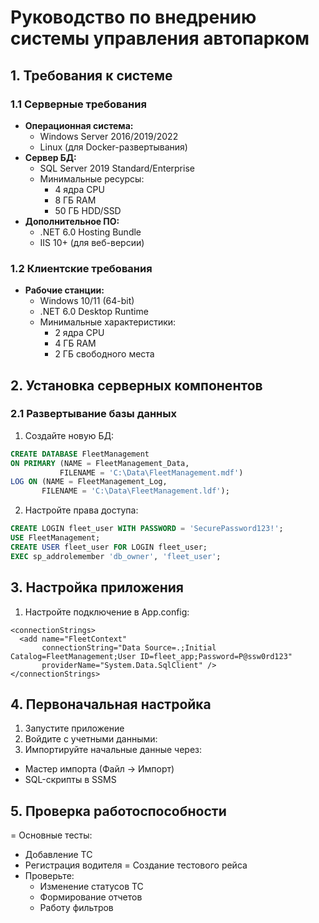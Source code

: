 # Руководство по внедрению системы управления автопарком

## 1. Требования к системе

### 1.1 Серверные требования
* **Операционная система:**
  - Windows Server 2016/2019/2022
  - Linux (для Docker-развертывания)
* **Сервер БД:**
  - SQL Server 2019 Standard/Enterprise
  - Минимальные ресурсы:
    - 4 ядра CPU
    - 8 ГБ RAM
    - 50 ГБ HDD/SSD
* **Дополнительное ПО:**
  - .NET 6.0 Hosting Bundle
  - IIS 10+ (для веб-версии)

### 1.2 Клиентские требования
* **Рабочие станции:**
  - Windows 10/11 (64-bit)
  - .NET 6.0 Desktop Runtime
  - Минимальные характеристики:
    - 2 ядра CPU
    - 4 ГБ RAM
    - 2 ГБ свободного места

## 2. Установка серверных компонентов

### 2.1 Развертывание базы данных
1. Создайте новую БД:
```sql
CREATE DATABASE FleetManagement 
ON PRIMARY (NAME = FleetManagement_Data, 
           FILENAME = 'C:\Data\FleetManagement.mdf')
LOG ON (NAME = FleetManagement_Log,
       FILENAME = 'C:\Data\FleetManagement.ldf');
```
2. Настройте права доступа:
```sql
CREATE LOGIN fleet_user WITH PASSWORD = 'SecurePassword123!';
USE FleetManagement;
CREATE USER fleet_user FOR LOGIN fleet_user;
EXEC sp_addrolemember 'db_owner', 'fleet_user';
```
## 3. Настройка приложения

1. Настройте подключение в App.config:
```xaml
<connectionStrings>
  <add name="FleetContext" 
       connectionString="Data Source=.;Initial Catalog=FleetManagement;User ID=fleet_app;Password=P@ssw0rd123" 
       providerName="System.Data.SqlClient" />
</connectionStrings>
```

## 4. Первоначальная настройка
1. Запустите приложение
2. Войдите с учетными данными:
3. Импортируйте начальные данные через:
  - Мастер импорта (Файл → Импорт)
  - SQL-скрипты в SSMS

## 5. Проверка работоспособности
= Основные тесты:
  - Добавление ТС
  - Регистрация водителя
  = Создание тестового рейса
- Проверьте:
  - Изменение статусов ТС
  - Формирование отчетов
  - Работу фильтров
